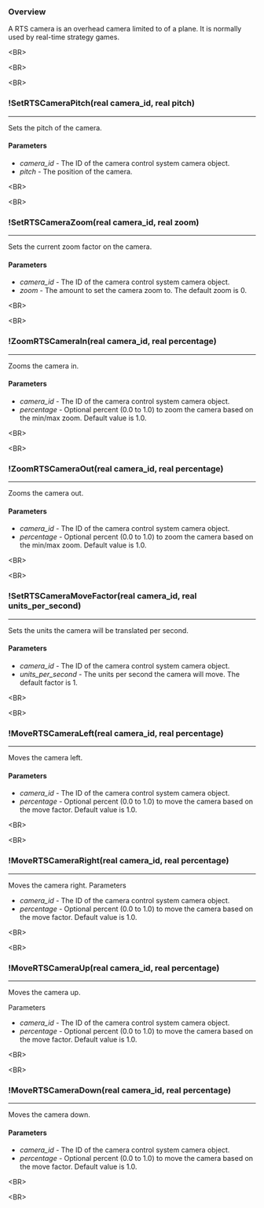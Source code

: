 ### Overview ###
A RTS camera is an overhead camera limited to of a plane. It is normally used by real-time strategy games.


&lt;BR&gt;




&lt;BR&gt;




&lt;BR&gt;


### !SetRTSCameraPitch(real camera\_id, real pitch) ###

---

Sets the pitch of the camera.
#### Parameters ####
  * _camera\_id_ - The ID of the camera control system camera object.
  * _pitch_ - The position of the camera.


&lt;BR&gt;




&lt;BR&gt;


### !SetRTSCameraZoom(real camera\_id, real zoom) ###


---

Sets the current zoom factor on the camera.
#### Parameters ####
  * _camera\_id_ - The ID of the camera control system camera object.
  * _zoom_ - The amount to set the camera zoom to. The default zoom is 0.


&lt;BR&gt;




&lt;BR&gt;


### !ZoomRTSCameraIn(real camera\_id, real percentage) ###

---

Zooms the camera in.
#### Parameters ####
  * _camera\_id_ - The ID of the camera control system camera object.
  * _percentage_ - Optional percent (0.0 to 1.0) to zoom the camera based on the min/max zoom. Default value is 1.0.


&lt;BR&gt;




&lt;BR&gt;


### !ZoomRTSCameraOut(real camera\_id, real percentage) ###

---

Zooms the camera out.
#### Parameters ####
  * _camera\_id_ - The ID of the camera control system camera object.
  * _percentage_ - Optional percent (0.0 to 1.0) to zoom the camera based on the min/max zoom. Default value is 1.0.


&lt;BR&gt;




&lt;BR&gt;


### !SetRTSCameraMoveFactor(real camera\_id, real units\_per\_second) ###

---

Sets the units the camera will be translated per second.
#### Parameters ####
  * _camera\_id_ - The ID of the camera control system camera object.
  * _units\_per\_second_ - The units per second the camera will move. The default factor is 1.


&lt;BR&gt;




&lt;BR&gt;


### !MoveRTSCameraLeft(real camera\_id, real percentage) ###

---

Moves the camera left.
#### Parameters ####
  * _camera\_id_ - The ID of the camera control system camera object.
  * _percentage_ - Optional percent (0.0 to 1.0) to move the camera based on the move factor. Default value is 1.0.


&lt;BR&gt;




&lt;BR&gt;


### !MoveRTSCameraRight(real camera\_id, real percentage) ###

---

Moves the camera right.
Parameters
  * _camera\_id_ - The ID of the camera control system camera object.
  * _percentage_ - Optional percent (0.0 to 1.0) to move the camera based on the move factor. Default value is 1.0.


&lt;BR&gt;




&lt;BR&gt;


### !MoveRTSCameraUp(real camera\_id, real percentage) ###

---

Moves the camera up.

Parameters
  * _camera\_id_ - The ID of the camera control system camera object.
  * _percentage_ - Optional percent (0.0 to 1.0) to move the camera based on the move factor. Default value is 1.0.


&lt;BR&gt;




&lt;BR&gt;


### !MoveRTSCameraDown(real camera\_id, real percentage) ###

---

Moves the camera down.
#### Parameters ####
  * _camera\_id_ - The ID of the camera control system camera object.
  * _percentage_ - Optional percent (0.0 to 1.0) to move the camera based on the move factor. Default value is 1.0.


&lt;BR&gt;




&lt;BR&gt;

